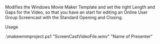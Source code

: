 
Modifies the Windows Movie Maker Template and set the right Length and Gaps for the
Video, so that you have an start for editing an Online User Group Screencast with
the Standard Opening and Closing.

Usage

.\makewmmproject.ps1 "ScreenCastVideoFile.wmv" "Name of Presenter"